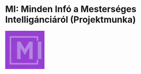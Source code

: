 # MI: Minden Infó a Mesterséges Intelligánciáról (Projektmunka)
<img src="https://github.com/BenjaminStonawski/pet_mi/blob/main/img/22C3FD60-5B6A-429E-B32F-BEE284FA8924.jpeg" width=25% height=25%>
